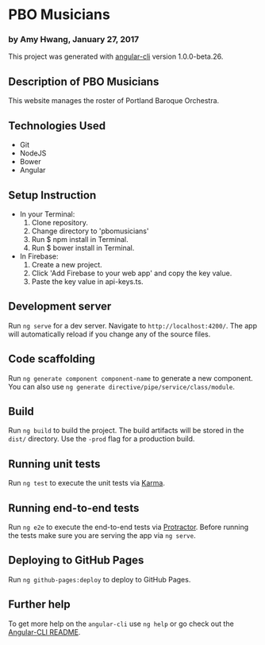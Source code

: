 # PBO Musicians
### by Amy Hwang, January 27, 2017

This project was generated with [angular-cli](https://github.com/angular/angular-cli) version 1.0.0-beta.26.

## Description of PBO Musicians
This website manages the roster of Portland Baroque Orchestra.

## Technologies Used
  * Git
  * NodeJS
  * Bower
  * Angular

## Setup Instruction
* In your Terminal:
  1. Clone repository.
  2. Change directory to 'pbomusicians'
  2. Run $ npm install in Terminal.
  3. Run $ bower install in Terminal.
* In Firebase:
  1. Create a new project.
  2. Click 'Add Firebase to your web app' and copy the key value.
  3. Paste the key value in api-keys.ts.

## Development server
Run `ng serve` for a dev server. Navigate to `http://localhost:4200/`. The app will automatically reload if you change any of the source files.

## Code scaffolding

Run `ng generate component component-name` to generate a new component. You can also use `ng generate directive/pipe/service/class/module`.

## Build

Run `ng build` to build the project. The build artifacts will be stored in the `dist/` directory. Use the `-prod` flag for a production build.

## Running unit tests

Run `ng test` to execute the unit tests via [Karma](https://karma-runner.github.io).

## Running end-to-end tests

Run `ng e2e` to execute the end-to-end tests via [Protractor](http://www.protractortest.org/).
Before running the tests make sure you are serving the app via `ng serve`.

## Deploying to GitHub Pages

Run `ng github-pages:deploy` to deploy to GitHub Pages.

## Further help

To get more help on the `angular-cli` use `ng help` or go check out the [Angular-CLI README](https://github.com/angular/angular-cli/blob/master/README.md).
